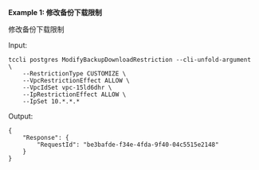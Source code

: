 **Example 1: 修改备份下载限制**

 修改备份下载限制

Input: 

```
tccli postgres ModifyBackupDownloadRestriction --cli-unfold-argument  \
    --RestrictionType CUSTOMIZE \
    --VpcRestrictionEffect ALLOW \
    --VpcIdSet vpc-15ld6dhr \
    --IpRestrictionEffect ALLOW \
    --IpSet 10.*.*.*
```

Output: 
```
{
    "Response": {
        "RequestId": "be3bafde-f34e-4fda-9f40-04c5515e2148"
    }
}
```

